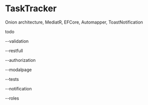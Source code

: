 # TaskTracker

Onion architecture, MediatR, EFCore, Automapper, ToastNotification

todo

--validation

--restfull

--authorization

--modalpage

--tests

--notification

--roles
